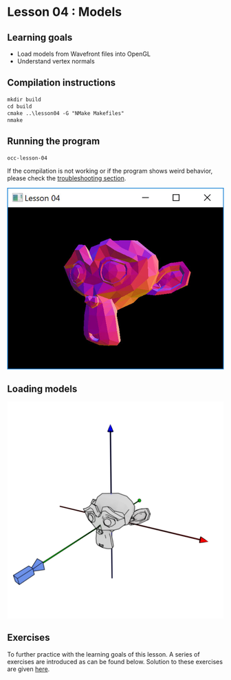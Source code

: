 # Lesson 04 : Models

## Learning goals
* Load models from Wavefront files into OpenGL
* Understand vertex normals

## Compilation instructions
```
mkdir build
cd build
cmake ..\lesson04 -G "NMake Makefiles"
nmake
```

## Running the program
```
occ-lesson-04
```

If the compilation is not working or if the program shows weird behavior, please check the [troubleshooting section](../README.md#troubleshooting).

![Normal projection](images/lesson04_normal_projection.jpg "Lesson 04 - Normal projection")

## Loading models

![Coordinate system](images/coordinate_system.png "Lesson 04 - Coordinate system")

## Exercises

To further practice with the learning goals of this lesson. A series of exercises are introduced as can be found below. Solution to these exercises are given [here](solutions.md).
